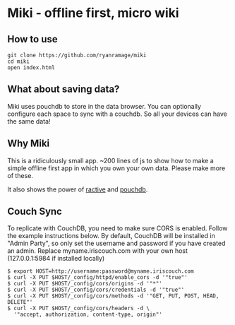 Miki - offline first, micro wiki
=================================

How to use
----------

    git clone https://github.com/ryanramage/miki
    cd miki
    open index.html

What about saving data?
------------------------

Miki uses pouchdb to store in the data browser. You can optionally configure each space
to sync with a couchdb. So all your devices can have the same data!

Why Miki
--------

This is a ridiculously small app. ~200 lines of js to show how to make a simple offline
first app in which you own your own data. Please make more of these.

It also shows the power of [ractive](http://ractivejs.org) and [pouchdb](http://pouchdb.com).

Couch Sync
----------

To replicate with CouchDB, you need to make sure CORS is enabled.
Follow the example instructions below.
By default, CouchDB will be installed in "Admin Party", so
only set the username and password if you have created an admin.
Replace myname.iriscouch.com with your own host
(127.0.0.1:5984 if installed locally)

    $ export HOST=http://username:password@myname.iriscouch.com
    $ curl -X PUT $HOST/_config/httpd/enable_cors -d '"true"'
    $ curl -X PUT $HOST/_config/cors/origins -d '"*"'
    $ curl -X PUT $HOST/_config/cors/credentials -d '"true"'
    $ curl -X PUT $HOST/_config/cors/methods -d '"GET, PUT, POST, HEAD, DELETE"'
    $ curl -X PUT $HOST/_config/cors/headers -d \
      '"accept, authorization, content-type, origin"'